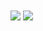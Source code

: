 <div id="stats">
  <img align="center" src="https://github-readme-stats.vercel.app/api?username=AlisonFDLHC&bg_color=60,EB1F85,16ACD1,922DC5&title_color=FFFFFF&text_color=FFFFFF">
  <img align="center" src="https://github-readme-stats.vercel.app/api/top-langs/?username=AlisonFDLHC&layout=compact&bg_color=60,16ACD1,922DC5&title_color=FFFFFF&text_color=FFFFFF">
</div>
